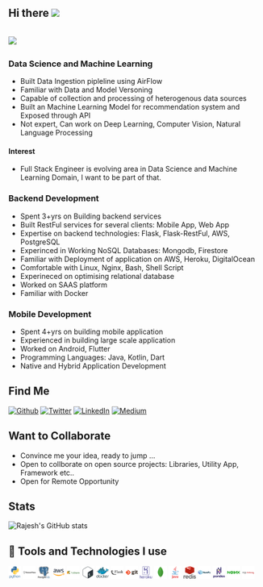 ## Hi there <img src="https://media.giphy.com/media/hvRJCLFzcasrR4ia7z/giphy.gif" width="25px">

## <img src="https://media.giphy.com/media/llKJGxQ1ESmac/giphy.gif" width="60px">

### Data Science and Machine Learning
- Built Data Ingestion pipleline using AirFlow
- Familiar with Data and Model Versoning
- Capable of collection and processing of heterogenous data sources
- Built an Machine Learning Model for recommendation system and Exposed through API
- Not expert, Can work on Deep Learning, Computer Vision, Natural Language Processing

#### Interest
- Full Stack Engineer is evolving area in Data Science and Machine Learning Domain, I want to be part of that.

### Backend Development
- Spent 3+yrs on Building backend services
- Built RestFul services for several clients: Mobile App, Web App
- Expertise on backend technologies: Flask, Flask-RestFul, AWS, PostgreSQL
- Experinced in Working NoSQL Databases: Mongodb, Firestore
- Familiar with Deployment of application on AWS, Heroku, DigitalOcean
- Comfortable with Linux, Nginx, Bash, Shell Script
- Experineced on optimising relational database
- Worked on SAAS platform
- Familiar with Docker

### Mobile Development
- Spent 4+yrs on building mobile application
- Experienced in building large scale application 
- Worked on Android, Flutter
- Programming Languages: Java, Kotlin, Dart
- Native and Hybrid Application Development

## Find Me
<p><a href="https://github.com/khadkarajesh" target="_blank"><img alt="Github" src="https://img.shields.io/badge/GitHub-%2312100E.svg?&style=for-the-badge&logo=Github&logoColor=white" /></a> <a href="https://twitter.com/rajesh_k_khadka" target="_blank"><img alt="Twitter" src="https://img.shields.io/badge/twitter-%231DA1F2.svg?&style=for-the-badge&logo=twitter&logoColor=white" /></a> <a href="https://www.linkedin.com/in/rajeshkhadka/" target="_blank"><img alt="LinkedIn" src="https://img.shields.io/badge/linkedin-%230077B5.svg?&style=for-the-badge&logo=linkedin&logoColor=white" /></a> <a href="https://medium.com/@rajesh_khadka" target="_blank"><img alt="Medium" src="https://img.shields.io/badge/medium-%2312100E.svg?&style=for-the-badge&logo=medium&logoColor=white" /></a>
</p>

## Want to Collaborate
- Convince me your idea, ready to jump ...
- Open to collborate on open source projects: Libraries, Utility App, Framework etc..
- Open for Remote Opportunity  

## Stats

![Rajesh's GitHub stats](https://github-readme-stats.vercel.app/api?username=khadkarajesh)

<h2>🚀 Tools and Technologies I use</h2>
<p align="left">
<img src="https://raw.githubusercontent.com/devicons/devicon/2ae2a900d2f041da66e950e4d48052658d850630/icons/python/python-original-wordmark.svg" alt="Python" width="25" height="25" />
<img src="https://raw.githubusercontent.com/devicons/devicon/2ae2a900d2f041da66e950e4d48052658d850630/icons/tensorflow/tensorflow-line-wordmark.svg" alt="Tensorflow" width="25" height="25" />
<img src="https://raw.githubusercontent.com/devicons/devicon/2ae2a900d2f041da66e950e4d48052658d850630/icons/postgresql/postgresql-original-wordmark.svg" alt="Postgresql" width="25" height="25" />
<img src="https://raw.githubusercontent.com/github/explore/80688e429a7d4ef2fca1e82350fe8e3517d3494d/topics/aws/aws.png" alt="aws" width="25" height="25" />
<img src="https://raw.githubusercontent.com/devicons/devicon/2ae2a900d2f041da66e950e4d48052658d850630/icons/pycharm/pycharm-original-wordmark.svg" alt="Pycharm" width="25" height="25" />
<img src="https://github.com/devicons/devicon/blob/master/icons/bash/bash-original.svg" alt="bash" width="25" height="25" />
<img src="https://github.com/devicons/devicon/blob/master/icons/docker/docker-original-wordmark.svg" alt="Docker" width="25" height="25" />
<img src="https://raw.githubusercontent.com/devicons/devicon/2ae2a900d2f041da66e950e4d48052658d850630/icons/flask/flask-original-wordmark.svg" alt="Flask" width="25" height="25" />
<img src="https://raw.githubusercontent.com/devicons/devicon/2ae2a900d2f041da66e950e4d48052658d850630/icons/git/git-original-wordmark.svg" alt="Github" width="25" height="25" />
<img src="https://raw.githubusercontent.com/devicons/devicon/2ae2a900d2f041da66e950e4d48052658d850630/icons/heroku/heroku-original-wordmark.svg" alt="Heroku" width="25" height="25" />
<img src="https://raw.githubusercontent.com/devicons/devicon/master/icons/mongodb/mongodb-original.svg" alt="mongodb" width="25" height="25" />
<img src="https://raw.githubusercontent.com/devicons/devicon/2ae2a900d2f041da66e950e4d48052658d850630/icons/java/java-original-wordmark.svg" alt="Java" width="25" height="25" />
<img src="https://raw.githubusercontent.com/devicons/devicon/master/icons/redis/redis-original-wordmark.svg" alt="redis" width="25" height="25" />
<img src="https://raw.githubusercontent.com/devicons/devicon/2ae2a900d2f041da66e950e4d48052658d850630/icons/numpy/numpy-original-wordmark.svg" alt="Numpy" width="25" height="25" />
<img src="https://raw.githubusercontent.com/devicons/devicon/2ae2a900d2f041da66e950e4d48052658d850630/icons/pandas/pandas-original-wordmark.svg" alt="Pandas" width="25" height="25" />
<img src="https://raw.githubusercontent.com/devicons/devicon/master/icons/nginx/nginx-original.svg" alt="nginx" width="25" height="25" />
<img src="https://raw.githubusercontent.com/devicons/devicon/2ae2a900d2f041da66e950e4d48052658d850630/icons/sqlalchemy/sqlalchemy-original-wordmark.svg" alt="SQLAlchemy" width="25" height="25" />
</p>
